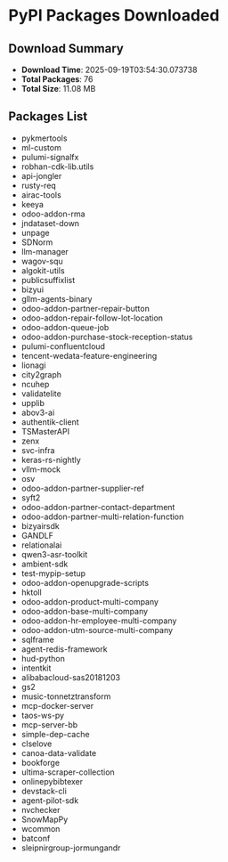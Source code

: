# PyPI Packages Downloaded

## Download Summary
- **Download Time**: 2025-09-19T03:54:30.073738
- **Total Packages**: 76
- **Total Size**: 11.08 MB

## Packages List
- pykmertools
- ml-custom
- pulumi-signalfx
- robhan-cdk-lib.utils
- api-jongler
- rusty-req
- airac-tools
- keeya
- odoo-addon-rma
- jndataset-down
- unpage
- SDNorm
- llm-manager
- wagov-squ
- algokit-utils
- publicsuffixlist
- bizyui
- gllm-agents-binary
- odoo-addon-partner-repair-button
- odoo-addon-repair-follow-lot-location
- odoo-addon-queue-job
- odoo-addon-purchase-stock-reception-status
- pulumi-confluentcloud
- tencent-wedata-feature-engineering
- lionagi
- city2graph
- ncuhep
- validatelite
- upplib
- abov3-ai
- authentik-client
- TSMasterAPI
- zenx
- svc-infra
- keras-rs-nightly
- vllm-mock
- osv
- odoo-addon-partner-supplier-ref
- syft2
- odoo-addon-partner-contact-department
- odoo-addon-partner-multi-relation-function
- bizyairsdk
- GANDLF
- relationalai
- qwen3-asr-toolkit
- ambient-sdk
- test-mypip-setup
- odoo-addon-openupgrade-scripts
- hktoll
- odoo-addon-product-multi-company
- odoo-addon-base-multi-company
- odoo-addon-hr-employee-multi-company
- odoo-addon-utm-source-multi-company
- sqlframe
- agent-redis-framework
- hud-python
- intentkit
- alibabacloud-sas20181203
- gs2
- music-tonnetztransform
- mcp-docker-server
- taos-ws-py
- mcp-server-bb
- simple-dep-cache
- clselove
- canoa-data-validate
- bookforge
- ultima-scraper-collection
- onlinepybibtexer
- devstack-cli
- agent-pilot-sdk
- nvchecker
- SnowMapPy
- wcommon
- batconf
- sleipnirgroup-jormungandr
